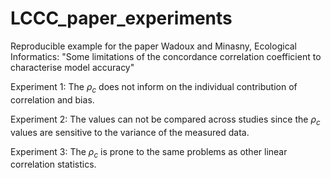 # LCCC_paper_experiments
Reproducible example for the paper Wadoux and Minasny, Ecological Informatics: "Some limitations of the concordance correlation coefficient to characterise model accuracy"

Experiment 1: The $\rho_c$ does not inform on the individual contribution of correlation and bias.

Experiment 2: The values can not be compared across studies since the $\rho_{c}$ values are sensitive to the variance of the measured data.

Experiment 3: The $\rho_c$ is prone to the same problems as other linear correlation statistics.
